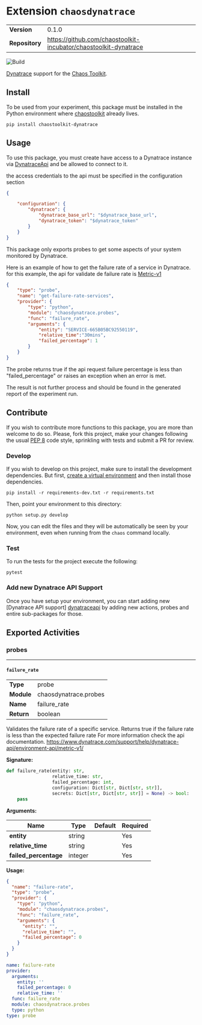 # Extension `chaosdynatrace`

|                       |               |
| --------------------- | ------------- |
| **Version**           | 0.1.0 |
| **Repository**        | https://github.com/chaostoolkit-incubator/chaostoolkit-dynatrace |



![Build](https://github.com/chaostoolkit-incubator/chaostoolkit-dynatrace/workflows/Build/badge.svg)

[Dynatrace][dynatrace] support for the [Chaos Toolkit][chaostoolkit].

[dynatrace]: https://www.dynatrace.es/
[chaostoolkit]: http://chaostoolkit.org/

## Install

To be used from your experiment, this package must be installed in the Python
environment where [chaostoolkit][] already lives.

[chaostoolkit]: https://github.com/chaostoolkit/chaostoolkit

```
pip install chaostoolkit-dynatrace
```

## Usage

To use this package, you must create have access to a Dynatrace instance via
[DynatraceApi][]  and be allowed to connect to it.

[DynatraceApi]:https://www.dynatrace.com/support/help/dynatrace-api/basics/dynatrace-api-authentication/

the access credentials to the api must be specified in the configuration section

```json
{

    "configuration": {
        "dynatrace": {
            "dynatrace_base_url": "$dynatrace_base_url",
            "dynatrace_token": "$dynatrace_token"
        }
    }
}
```

This package only exports probes to get some aspects of your system 
monitored by Dynatrace.

Here is an example of how to get the failure rate of a service in Dynatrace.
for this example, the api for validate de failure rate is [Metric-v1][mv1]

[mv1]:https://www.dynatrace.com/support/help/dynatrace-api/environment-api/metric-v1/


```json
{
    "type": "probe",
    "name": "get-failure-rate-services",
    "provider": {
        "type": "python",
        "module": "chaosdynatrace.probes",
        "func": "failure_rate",
        "arguments": {
            "entity": "SERVICE-665B05BC92550119",
            "relative_time":"30mins",
            "failed_percentage": 1
        }
    }
}
```

The probe returns true if the api request failure percentage is less than 
"failed_percentage" or raises an exception when an error is met.


The result is not further process and should be found in the generated report
of the experiment run.

## Contribute

If you wish to contribute more functions to this package, you are more than
welcome to do so. Please, fork this project, make your changes following the
usual [PEP 8][pep8] code style, sprinkling with tests and submit a PR for
review.

[pep8]: https://pycodestyle.readthedocs.io/en/latest/

### Develop

If you wish to develop on this project, make sure to install the development
dependencies. But first, [create a virtual environment][venv] and then install
those dependencies.

[venv]: http://chaostoolkit.org/reference/usage/install/#create-a-virtual-environment

```console
pip install -r requirements-dev.txt -r requirements.txt 
```

Then, point your environment to this directory:

```console
python setup.py develop
```

Now, you can edit the files and they will be automatically be seen by your
environment, even when running from the `chaos` command locally.

### Test

To run the tests for the project execute the following:

```
pytest
```

### Add new Dynatrace API Support

Once you have setup your environment, you can start adding new
[Dynatrace API support] [dynatraceapi] by adding new actions, probes and entire sub-packages
for those.

[dynatraceapi]: https://www.dynatrace.com/support/help/dynatrace-api




## Exported Activities



### probes



***

#### `failure_rate`

|                       |               |
| --------------------- | ------------- |
| **Type**              | probe |
| **Module**            | chaosdynatrace.probes |
| **Name**              | failure_rate |
| **Return**              | boolean |


Validates the failure rate of a specific service.
Returns true if the failure rate is less than the expected failure rate
For more information check the api documentation.
https://www.dynatrace.com/support/help/dynatrace-api/environment-api/metric-v1/

**Signature:**

```python
def failure_rate(entity: str,
                 relative_time: str,
                 failed_percentage: int,
                 configuration: Dict[str, Dict[str, str]],
                 secrets: Dict[str, Dict[str, str]] = None) -> bool:
    pass

```

**Arguments:**

| Name | Type | Default | Required |
| --------------------- | ------------- | ------------- | ------------- |
| **entity**      | string |  | Yes |
| **relative_time**      | string |  | Yes |
| **failed_percentage**      | integer |  | Yes |




**Usage:**

```json
{
  "name": "failure-rate",
  "type": "probe",
  "provider": {
    "type": "python",
    "module": "chaosdynatrace.probes",
    "func": "failure_rate",
    "arguments": {
      "entity": "",
      "relative_time": "",
      "failed_percentage": 0
    }
  }
}
```

```yaml
name: failure-rate
provider:
  arguments:
    entity: ''
    failed_percentage: 0
    relative_time: ''
  func: failure_rate
  module: chaosdynatrace.probes
  type: python
type: probe

```



